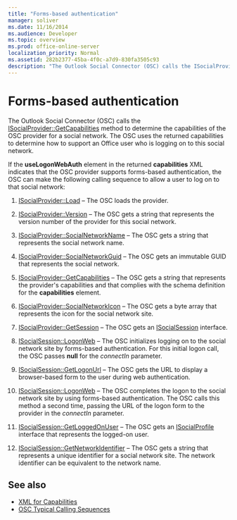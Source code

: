 ```yaml
---
title: "Forms-based authentication"
manager: soliver
ms.date: 11/16/2014
ms.audience: Developer
ms.topic: overview
ms.prod: office-online-server
localization_priority: Normal
ms.assetid: 282b2377-45ba-4f0c-a7d9-830fa3505c93
description: "The Outlook Social Connector (OSC) calls the ISocialProvider::GetCapabilities method to determine the capabilities of the OSC provider for a social network."
---
```


# Forms-based authentication

The Outlook Social Connector (OSC) calls the [ISocialProvider::GetCapabilities](isocialprovider-getcapabilities.md) method to determine the capabilities of the OSC provider for a social network. The OSC uses the returned capabilities to determine how to support an Office user who is logging on to this social network. 

If the **useLogonWebAuth** element in the returned **capabilities** XML indicates that the OSC provider supports forms-based authentication, the OSC can make the following calling sequence to allow a user to log on to that social network: 
  
1. [ISocialProvider::Load](isocialprovider-load.md) &ndash; The OSC loads the provider. 
    
2. [ISocialProvider::Version](isocialprovider-version.md) &ndash; The OSC gets a string that represents the version number of the provider for this social network. 
    
3. [ISocialProvider::SocialNetworkName](isocialprovider-socialnetworkname.md) &ndash; The OSC gets a string that represents the social network name. 
    
4. [ISocialProvider::SocialNetworkGuid](isocialprovider-socialnetworkguid.md) &ndash; The OSC gets an immutable GUID that represents the social network. 
    
5. [ISocialProvider::GetCapabilities](isocialprovider-getcapabilities.md) &ndash; The OSC gets a string that represents the provider's capabilities and that complies with the schema definition for the **capabilities** element. 
    
6. [ISocialProvider::SocialNetworkIcon](isocialprovider-socialnetworkicon.md) &ndash; The OSC gets a byte array that represents the icon for the social network site. 
    
7. [ISocialProvider::GetSession](isocialprovider-getsession.md) &ndash; The OSC gets an [ISocialSession](isocialsessioniunknown.md) interface. 
    
8. [ISocialSession::LogonWeb](isocialsession-logonweb.md) &ndash; The OSC initializes logging on to the social network site by forms-based authentication. For this initial logon call, the OSC passes **null** for the  _connectIn_ parameter. 
    
9. [ISocialSession::GetLogonUrl](isocialsession-getlogonurl.md) &ndash; The OSC gets the URL to display a browser-based form to the user during web authentication. 
    
10. [ISocialSession::LogonWeb](isocialsession-logonweb.md) &ndash; The OSC completes the logon to the social network site by using forms-based authentication. The OSC calls this method a second time, passing the URL of the logon form to the provider in the  _connectIn_ parameter. 
    
11. [ISocialSession::GetLoggedOnUser](isocialsession-getloggedonuser.md) &ndash; The OSC gets an [ISocialProfile](isocialprovideriunknown.md) interface that represents the logged-on user. 
    
12. [ISocialSession::GetNetworkIdentifier](isocialsession-getnetworkidentifier.md) &ndash; The OSC gets a string that represents a unique identifier for a social network site. The network identifier can be equivalent to the network name. 
    
## See also

- [XML for Capabilities](xml-for-capabilities.md)
- [OSC Typical Calling Sequences](osc-typical-calling-sequences.md)

